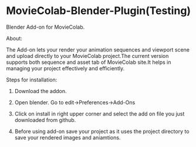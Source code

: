 # MovieColab-Blender-Plugin(Testing)
Blender Add-on for MovieColab.

About:

The Add-on lets your render your animation sequences and viewport scene and upload directly to your MovieColab project.The current version supports both 
sequence and asset tab of MovieColab site.It helps in managing your project effectively and efficiently.


Steps for installation:

1) Download the addon.

2) Open blender. Go to edit->Preferences->Add-Ons

3) Click on install in right upper corner and select the add on file you just downloaded from github.

4) Before using add-on save your project as it uses the project directory to save your rendered images and aniamtions.
